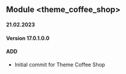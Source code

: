 ## Module <theme_coffee_shop>

#### 21.02.2023
#### Version 17.0.1.0.0
#### ADD

- Initial commit for Theme Coffee Shop

